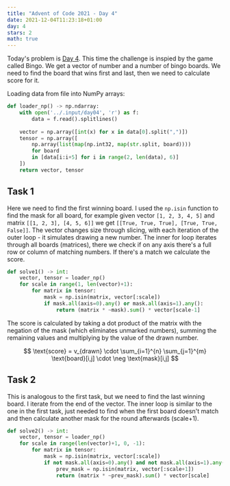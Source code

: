 ```yaml
---
title: "Advent of Code 2021 - Day 4"
date: 2021-12-04T11:23:18+01:00
day: 4
stars: 2
math: true
---
```


Today's problem is [Day 4](https://adventofcode.com/2021/day/4). This time the challenge is inspied by the game called Bingo. We get a vector of number and a number of bingo boards. We need to find the board that wins first and last, then we need to calculate score for it.

Loading data from file into NumPy arrays:

```python
def loader_np() -> np.ndarray:
    with open('../.input/day04', 'r') as f:
        data = f.read().splitlines()
    
    vector = np.array([int(x) for x in data[0].split(",")])
    tensor = np.array([
        np.array(list(map(np.int32, map(str.split, board))))
        for board
        in [data[i:i+5] for i in range(2, len(data), 6)]
    ])
    return vector, tensor
```


## Task 1
Here we need to find the first winning board. I used the `np.isin` function to find the mask for all board, for example given vector `[1, 2, 3, 4, 5]` and matrix `[[1, 2, 3], [4, 5, 6]]` we get `[[True, True, True], [True, True, False]]`. The vector changes size through slicing, with each iteration of the outer loop - it simulates drawing a new number. The inner for loop iterates through all boards (matrices), there we check if on any axis there's a full row or column of matching numbers. If there's a match we calculate the score.

```python
def solve1() -> int:
    vector, tensor = loader_np()
    for scale in range(1, len(vector)+1):
        for matrix in tensor:
            mask = np.isin(matrix, vector[:scale])
            if mask.all(axis=0).any() or mask.all(axis=1).any():
                return (matrix * ~mask).sum() * vector[scale-1]
```

The score is calculated by taking a dot product of the matrix with the negation of the mask (which eliminates unmarked numbers), summing the remaining values and multiplying by the value of the drawn number.

$$
\text{score} = v_{drawn} \cdot \sum_{i=1}^{n} \sum_{j=1}^{m} \text{board}[i,j] \cdot \neg \text{mask}[i,j]
$$

## Task 2
This is analogous to the first task, but we need to find the last winning board. I iterate from the end of the vector. The inner loop is similar to the one in the first task, just needed to find when the first board doesn't match and then calculate another mask for the round afterwards (scale+1).

```python
def solve2() -> int:
    vector, tensor = loader_np()
    for scale in range(len(vector)+1, 0, -1):
        for matrix in tensor:
            mask = np.isin(matrix, vector[:scale])
            if not mask.all(axis=0).any() and not mask.all(axis=1).any():
                prev_mask = np.isin(matrix, vector[:scale+1])
                return (matrix * ~prev_mask).sum() * vector[scale]
```

